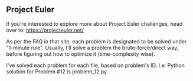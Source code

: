 ## Project Euler

If you're interested to explore more about Project Euler challenges, head over to: https://projecteuler.net/


As per the FAQ in that site, each problem is designated to be solved under "1-minute rule". Usually, I'll solve a 
problem the brute-force/direct way, before figuring out how to optimize it (time-complexity wise).


I've solved each problem for each file, based on problem's ID. I.e: Python solution for Problem #12 is problem_12.py.
